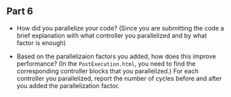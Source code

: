 ## Part 6
* How did you parallelize your code? (Since you are submitting the code a brief explanation with what controller you parallelized and by what factor is enough)



* Based on the parallelizaion factors you added, how does this improve performance? (In the ``PostExecution.html``, you need to find the corresponding controller blocks that you parallelized.) For each controller you parallelized, report the number of cycles before and after you added the parallelization factor.